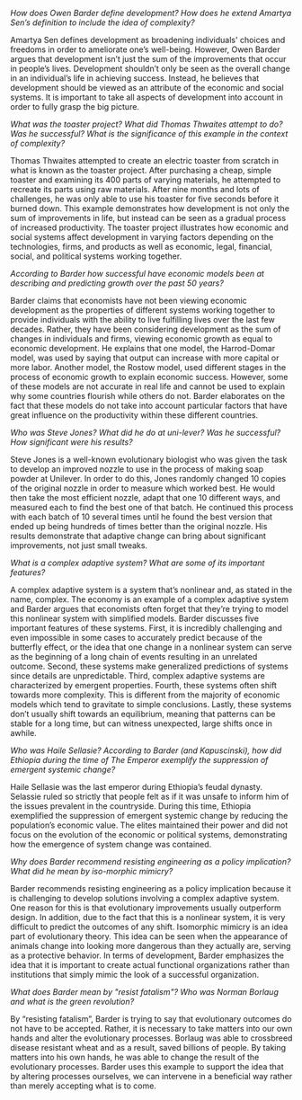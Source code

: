 *How does Owen Barder define development? How does he extend Amartya Sen’s definition to include the idea of complexity?*

Amartya Sen defines development as broadening individuals' choices and freedoms in order to ameliorate one’s well-being. However, Owen Barder argues that development isn’t just the sum of the improvements that occur in people’s lives. Development shouldn’t only be seen as the overall change in an individual’s life in achieving success. Instead, he believes that development should be viewed as an attribute of the economic and social systems. It is important to take all aspects of development into account in order to fully grasp the big picture.

*What was the toaster project? What did Thomas Thwaites attempt to do? Was he successful? What is the significance of this example in the context of complexity?*

Thomas Thwaites attempted to create an electric toaster from scratch in what is known as the toaster project. After purchasing a cheap, simple toaster and examining its 400 parts of varying materials, he attempted to recreate its parts using raw materials. After nine months and lots of challenges, he was only able to use his toaster for five seconds before it burned down. This example demonstrates how development is not only the sum of improvements in life, but instead can be seen as a gradual process of increased productivity. The toaster project illustrates how economic and social systems affect development in varying factors depending on the technologies, firms, and products as well as economic, legal, financial, social, and political systems working together.

*According to Barder how successful have economic models been at describing and predicting growth over the past 50 years?*

Barder claims that economists have not been viewing economic development as the properties of different systems working together to provide individuals with the ability to live fulfilling lives over the last few decades. Rather, they have been considering development as the sum of changes in individuals and firms, viewing economic growth as equal to economic development. He explains that one model, the Harrod-Domar model, was used by saying that output can increase with more capital or more labor. Another model, the Rostow model, used different stages in the process of economic growth to explain economic success. However, some of these models are not accurate in real life and cannot be used to explain why some countries flourish while others do not. Barder elaborates on the fact that these models do not take into account particular factors that have great influence on the productivity within these different countries.

*Who was Steve Jones? What did he do at uni-lever? Was he successful? How significant were his results?*

Steve Jones is a well-known evolutionary biologist who was given the task to develop an improved nozzle to use in the process of making soap powder at Unilever. In order to do this, Jones randomly changed 10 copies of the original nozzle in order to measure which worked best. He would then take the most efficient nozzle, adapt that one 10 different ways, and measured each to find the best one of that batch. He continued this process with each batch of 10 several times until he found the best version that ended up being hundreds of times better than the original nozzle. His results demonstrate that adaptive change can bring about significant improvements, not just small tweaks. 

*What is a complex adaptive system? What are some of its important features?*

A complex adaptive system is a system that’s nonlinear and, as stated in the name, complex. The economy is an example of a complex adaptive system and Barder argues that economists often forget that they’re trying to model this nonlinear system with simplified models. Barder discusses five important features of these systems. First, it is incredibly challenging and even impossible in some cases to accurately predict because of the butterfly effect, or the idea that one change in a nonlinear system can serve as the beginning of a long chain of events resulting in an unrelated outcome. Second, these systems make generalized predictions of systems since details are unpredictable. Third, complex adaptive systems are characterized by emergent properties. Fourth, these systems often shift towards more complexity. This is different from the majority of economic models which tend to gravitate to simple conclusions. Lastly, these systems don’t usually shift towards an equilibrium, meaning that patterns can be stable for a long time, but can witness unexpected, large shifts once in awhile.

*Who was Haile Sellasie?  According to Barder (and Kapuscinski), how did Ethiopia during the time of The Emperor exemplify the suppression of emergent systemic change?*

Haile Sellasie was the last emperor during Ethiopia’s feudal dynasty. Selassie ruled so strictly that people felt as if it was unsafe to inform him of the issues prevalent in the countryside. During this time, Ethiopia exemplified the suppression of emergent systemic change by reducing the population’s economic value. The elites maintained their power and did not focus on the evolution of the economic or political systems, demonstrating how the emergence of system change was contained.

*Why does Barder recommend resisting engineering as a policy implication? What did he mean by iso-morphic mimicry?*

Barder recommends resisting engineering as a policy implication because it is challenging to develop solutions involving a complex adaptive system. One reason for this is that evolutionary improvements usually outperform design. In addition, due to the fact that this is a nonlinear system, it is very difficult to predict the outcomes of any shift. Isomorphic mimicry is an idea part of evolutionary theory. This idea can be seen when the appearance of animals change into looking more dangerous than they actually are, serving as a protective behavior. In terms of development, Barder emphasizes the idea that it is important to create actual functional organizations rather than institutions that simply mimic the look of a successful organization. 

*What does Barder mean by "resist fatalism"? Who was Norman Borlaug and what is the green revolution?*

By “resisting fatalism”, Barder is trying to say that evolutionary outcomes do not have to be accepted. Rather, it is necessary to take matters into our own hands and alter the evolutionary processes. Borlaug was able to crossbreed disease resistant wheat and as a result, saved billions of people. By taking matters into his own hands, he was able to change the result of the evolutionary processes. Barder uses this example to support the idea that by altering processes ourselves, we can intervene in a beneficial way rather than merely accepting what is to come.

